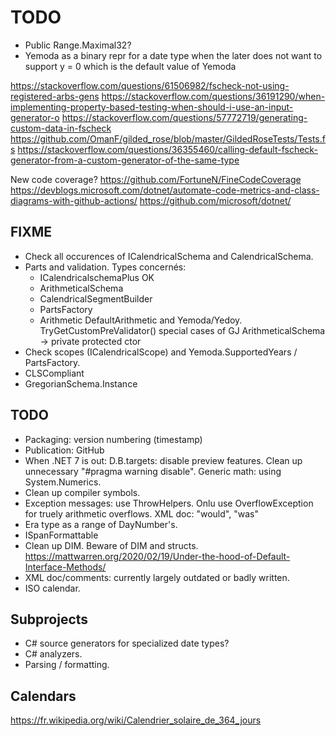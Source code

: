 ﻿TODO
====

- Public Range.Maximal32?
- Yemoda as a binary repr for a date type when the later does not want to
  support y = 0 which is the default value of Yemoda

https://stackoverflow.com/questions/61506982/fscheck-not-using-registered-arbs-gens
https://stackoverflow.com/questions/36191290/when-implementing-property-based-testing-when-should-i-use-an-input-generator-o
https://stackoverflow.com/questions/57772719/generating-custom-data-in-fscheck
https://github.com/OmanF/gilded_rose/blob/master/GildedRoseTests/Tests.fs
https://stackoverflow.com/questions/36355460/calling-default-fscheck-generator-from-a-custom-generator-of-the-same-type

New code coverage? https://github.com/FortuneN/FineCodeCoverage
https://devblogs.microsoft.com/dotnet/automate-code-metrics-and-class-diagrams-with-github-actions/
https://github.com/microsoft/dotnet/

FIXME
-----

- Check all occurences of ICalendricalSchema and CalendricalSchema.
- Parts and validation.
  Types concernés:
  - ICalendricalschemaPlus OK
  - ArithmeticalSchema
  - CalendricalSegmentBuilder
  - PartsFactory
  - Arithmetic
  DefaultArithmetic and Yemoda/Yedoy.
  TryGetCustomPreValidator() special cases of GJ
  ArithmeticalSchema -> private protected ctor
- Check scopes (ICalendricalScope) and Yemoda.SupportedYears / PartsFactory.
- CLSCompliant
- GregorianSchema.Instance

TODO
----

- Packaging: version numbering (timestamp)
- Publication: GitHub
- When .NET 7 is out:
  D.B.targets: disable preview features.
  Clean up unnecessary "#pragma warning disable".
  Generic math: using System.Numerics.
- Clean up compiler symbols.
- Exception messages: use ThrowHelpers.
  Onlu use OverflowException for truely arithmetic overflows.
  XML doc: "would", "was"
- Era type as a range of DayNumber's.
- ISpanFormattable
- Clean up DIM.
  Beware of DIM and structs.
  https://mattwarren.org/2020/02/19/Under-the-hood-of-Default-Interface-Methods/
- XML doc/comments: currently largely outdated or badly written.
- ISO calendar.

Subprojects
-----------

- C# source generators for specialized date types?
- C# analyzers.
- Parsing / formatting.

Calendars
---------

https://fr.wikipedia.org/wiki/Calendrier_solaire_de_364_jours
